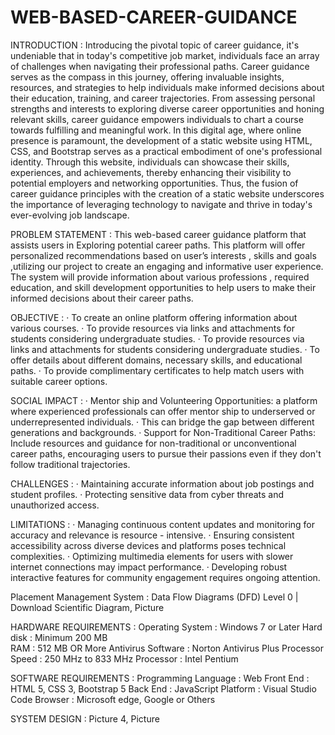 # WEB-BASED-CAREER-GUIDANCE

INTRODUCTION :
Introducing the pivotal topic of career guidance, it's undeniable that in today's competitive job market, individuals face an array of challenges when navigating their professional paths. Career guidance serves as the compass in this journey, offering invaluable insights, resources, and strategies to help individuals make informed decisions about their education, training, and career trajectories. From assessing personal strengths and interests to exploring diverse career opportunities and honing relevant skills, career guidance empowers individuals to chart a course towards fulfilling and meaningful work. In this digital age, where online presence is paramount, the development of a static website using HTML, CSS, and Bootstrap serves as a practical embodiment of one's professional identity. Through this website, individuals can showcase their skills, experiences, and achievements, thereby enhancing their visibility to potential employers and networking opportunities. Thus, the fusion of career guidance principles with the creation of a static website underscores the importance of leveraging technology to navigate and thrive in today's ever-evolving job landscape.

PROBLEM STATEMENT :
This web-based career guidance platform that assists users in Exploring potential career paths. This platform will offer personalized recommendations based on user’s interests , skills and goals ,utilizing our project to create an engaging and informative user experience. The system will provide information about various professions , required education, and skill development opportunities to help users to make their informed decisions about their career paths.

OBJECTIVE :
· To create an online platform offering information about various courses.
· To provide resources via links and attachments for students considering undergraduate studies.
· To provide resources via links and attachments for students considering undergraduate studies.
· To offer details about different domains, necessary skills, and educational paths.
· To provide complimentary certificates to help match users with suitable career options.

SOCIAL IMPACT :
· Mentor ship and Volunteering Opportunities: a platform where experienced professionals can offer mentor ship to underserved or underrepresented individuals.
· This can bridge the gap between different generations and backgrounds.
· Support for Non-Traditional Career Paths: Include resources and guidance for non-traditional or unconventional career paths, encouraging users to pursue their passions even if they don't follow traditional trajectories.

CHALLENGES :
· Maintaining accurate information about job postings and student profiles.
· Protecting sensitive data from cyber threats and unauthorized access.

LIMITATIONS :
· Managing continuous content updates and monitoring for accuracy and relevance is resource - intensive.
· Ensuring consistent accessibility across diverse devices and platforms poses technical complexities.
· Optimizing multimedia elements for users with slower internet connections may impact performance.
· Developing robust interactive features for community engagement requires ongoing attention.

Placement Management System :
Data Flow Diagrams (DFD) Level 0 | Download Scientific Diagram, Picture

HARDWARE REQUIREMENTS :
Operating System : Windows 7 or Later 
Hard disk	: Minimum 200 MB  
RAM	: 512 MB OR More 
Antivirus Software : Norton Antivirus Plus 
Processor Speed	: 250 MHz to 833 MHz 
Processor	: Intel Pentium 

SOFTWARE REQUIREMENTS :
Programming Language : Web 
Front End	: HTML 5, CSS 3, Bootstrap 5 
Back End	: JavaScript 
Platform : Visual Studio Code 
Browser : Microsoft edge, Google or Others

SYSTEM DESIGN :
Picture 4, Picture
